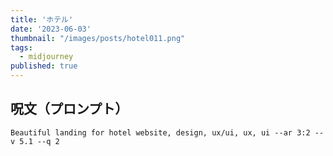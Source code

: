 ```yaml
---
title: 'ホテル'
date: '2023-06-03'
thumbnail: "/images/posts/hotel011.png"
tags:
  - midjourney
published: true
---
```


## 呪文（プロンプト）
```
Beautiful landing for hotel website, design, ux/ui, ux, ui --ar 3:2 --v 5.1 --q 2
```